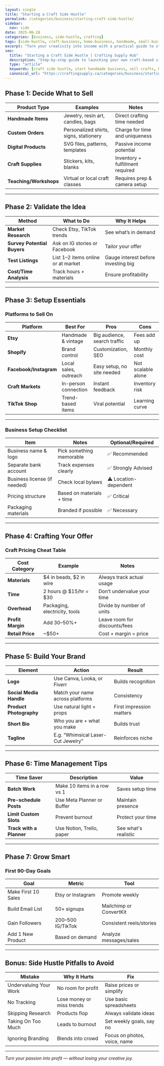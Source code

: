 ```yaml
---
layout: single
title: "Starting a Craft Side Hustle"
permalink: /categories/business/starting-craft-side-hustle/
sidebar:
  nav: side
date: 2025-06-28
categories: [business, side-hustle, crafting]
tags: [side-hustle, craft-business, home-business, handmade, small-business]
excerpt: "Turn your creativity into income with a practical guide to starting a craft side hustle — from idea validation to pricing, marketing, and managing time with confidence."
seo:
  title: "Starting a Craft Side Hustle | Crafting Supply Hub"
  description: "Step-by-step guide to launching your own craft-based side hustle: niche, pricing, selling, and time management for makers."
  type: "article"
  keywords: [craft side hustle, start handmade business, sell crafts, home-based income]
  canonical_url: "https://craftingsupply.ca/categories/business/starting-craft-side-hustle/"
---
```


## Phase 1: Decide What to Sell

| Product Type | Examples | Notes |
|--------------|----------|-------|
| **Handmade Items** | Jewelry, resin art, candles, bags | Direct crafting time needed |
| **Custom Orders** | Personalized shirts, signs, stationery | Charge for time and uniqueness |
| **Digital Products** | SVG files, patterns, templates | Passive income potential |
| **Craft Supplies** | Stickers, kits, blanks | Inventory + fulfillment required |
| **Teaching/Workshops** | Virtual or local craft classes | Requires prep & camera setup |

---

## Phase 2: Validate the Idea

| Method | What to Do | Why It Helps |
|--------|------------|--------------|
| **Market Research** | Check Etsy, TikTok trends | See what’s in demand |
| **Survey Potential Buyers** | Ask on IG stories or Facebook | Tailor your offer |
| **Test Listings** | List 1–2 items online or at market | Gauge interest before investing big |
| **Cost/Time Analysis** | Track hours + materials | Ensure profitability |

---

## Phase 3: Setup Essentials

### Platforms to Sell On

| Platform | Best For | Pros | Cons |
|----------|----------|------|------|
| **Etsy** | Handmade & vintage | Big audience, search traffic | Fees add up |
| **Shopify** | Brand control | Customization, SEO | Monthly cost |
| **Facebook/Instagram** | Local sales, outreach | Easy setup, no site needed | Not scalable alone |
| **Craft Markets** | In-person connection | Instant feedback | Inventory risk |
| **TikTok Shop** | Trend-based items | Viral potential | Learning curve |

---

### Business Setup Checklist

| Item | Notes | Optional/Required |
|------|-------|-------------------|
| Business name & logo | Pick something memorable | ✅ Recommended |
| Separate bank account | Track expenses clearly | ✅ Strongly Advised |
| Business license (if needed) | Check local bylaws | ⚠️ Location-dependent |
| Pricing structure | Based on materials + time | ✅ Critical |
| Packaging materials | Branded if possible | ✅ Necessary |

---

## Phase 4: Crafting Your Offer

### Craft Pricing Cheat Table

| Cost Category | Example | Notes |
|---------------|---------|-------|
| **Materials** | $4 in beads, $2 in wire | Always track actual usage |
| **Time** | 2 hours @ $15/hr = $30 | Don’t undervalue your time |
| **Overhead** | Packaging, electricity, tools | Divide by number of units |
| **Profit Margin** | Add 30–50%+ | Leave room for discounts/fees |
| **Retail Price** | ~$50+ | Cost + margin = price |

---

## Phase 5: Build Your Brand

| Element | Action | Result |
|--------|--------|--------|
| **Logo** | Use Canva, Looka, or Fiverr | Builds recognition |
| **Social Media Handle** | Match your name across platforms | Consistency |
| **Product Photography** | Use natural light + props | First impression matters |
| **Short Bio** | Who you are + what you make | Builds trust |
| **Tagline** | E.g. “Whimsical Laser-Cut Jewelry” | Reinforces niche |

---

## Phase 6: Time Management Tips

| Time Saver | Description | Value |
|------------|-------------|-------------|
| **Batch Work** | Make 10 items in a row vs 1 | Saves setup time |
| **Pre-schedule Posts** | Use Meta Planner or Buffer | Maintain presence |
| **Limit Custom Slots** | Prevent burnout | Protect your time |
| **Track with a Planner** | Use Notion, Trello, paper | See what's realistic |

---

## Phase 7: Grow Smart

### First 90-Day Goals

| Goal | Metric | Tool |
|------|--------|------|
| Make First 10 Sales | Etsy or Instagram | Promote weekly |
| Build Email List | 50+ signups | Mailchimp or ConvertKit |
| Gain Followers | 200–500 IG/TikTok | Consistent reels/stories |
| Add 1 New Product | Based on demand | Analyze messages/sales |

---

## Bonus: Side Hustle Pitfalls to Avoid

| Mistake | Why It Hurts | Fix |
|---------|--------------|-----|
| Undervaluing Your Work | No room for profit | Raise prices or simplify |
| No Tracking | Lose money or miss trends | Use basic spreadsheets |
| Skipping Research | Products flop | Always validate ideas |
| Taking On Too Much | Leads to burnout | Set weekly goals, say no |
| Ignoring Branding | Blends into crowd | Focus on photos, voice, name |

---
*Turn your passion into profit — without losing your creative joy.*
